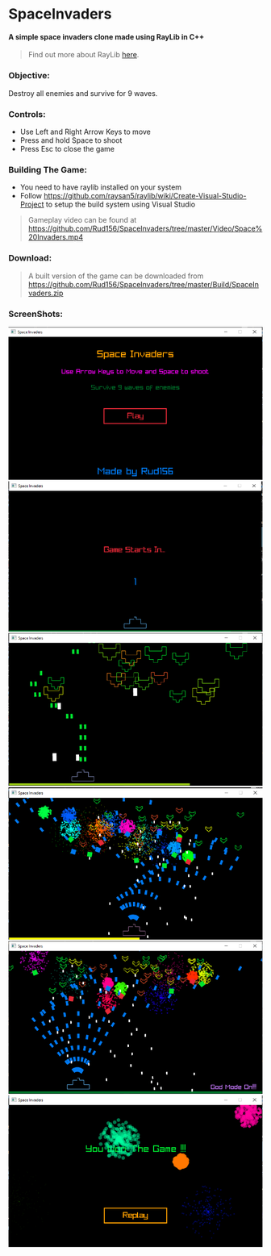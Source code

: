 # SpaceInvaders
#### A simple space invaders clone made using RayLib in C++
> Find out more about RayLib [here](https://www.raylib.com/).

### Objective:
Destroy all enemies and survive for 9 waves.

### Controls:
- Use Left and Right Arrow Keys to move
- Press and hold Space to shoot
- Press Esc to close the game

### Building The Game:
- You need to have raylib installed on your system
- Follow https://github.com/raysan5/raylib/wiki/Create-Visual-Studio-Project to setup the build system using Visual Studio

> Gameplay video can be found at https://github.com/Rud156/SpaceInvaders/tree/master/Video/Space%20Invaders.mp4

### Download:
> A built version of the game can be downloaded from https://github.com/Rud156/SpaceInvaders/tree/master/Build/SpaceInvaders.zip

### ScreenShots:
![Main Screen](./Screenshots/Shot_1.png)
![Game Start](./Screenshots/Shot_2.png)
![Enemies](./Screenshots/Shot_3.png)
![Enemies and Explosions](./Screenshots/Shot_4.png)
![Enemies and Explosions](./Screenshots/Shot_5.png)
![Gane End (Winning)](./Screenshots/Shot_6.png)
